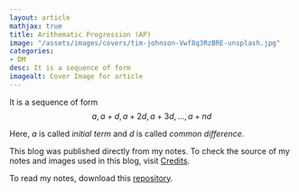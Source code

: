 ```yaml
---
layout: article
mathjax: true
title: Arithematic Progression (AP)
image: "/assets/images/covers/tim-johnson-Vwf8q3RzBRE-unsplash.jpg"
categories:
- DM
desc: It is a sequence of form 
imagealt: Cover Image for article
---
```


It is a sequence of form
$$a, a+d, a+2d, a+3d, \dots, a+nd$$
























































































































































































































































































































































































































Here, $a$ is called *initial term* and $d$ is called *common difference*.

























































































































































































































































































































































































































This blog was published directly from my notes.
To check the source of my notes and images used in this blog, visit <a href="/credits.html" target="_blank">Credits</a>.

To read my notes, download this <a href="https://github.com/bovem/CS" target="blank">repository</a>.